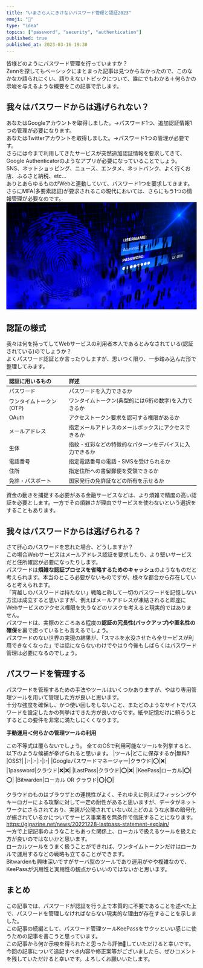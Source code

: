 ```yaml
---
title: "いまさら人にきけないパスワード管理と認証2023" 
emoji: "🔐"
type: "idea"
topics: ["password", "security", "authentication"]
published: true
published_at: 2023-03-16 19:30
---
```


皆様どのようにパスワード管理を行っていますか？  
Zennを探してもベーシックにまとまった記事は見つからなかったので、このなかなか語られにくい、語りえないトピックについて、誰にでもわかる＋何らかの示唆を与えるような概要をこの記事で示します。

## 我々はパスワードからは逃げられない？
あなたはGoogleアカウントを取得しました。→パスワード1つ、追加認証情報1つの管理が必要になります。  
あなたはTwitterアカウントを取得しました。→パスワード1つの管理が必要です。  
さらには今まで利用してきたサービスが突然追加認証情報を要求してきて、Google Authenticatorのようなアプリが必要になっていることでしょう。  
SNS、ネットショッピング、ニュース、エンタメ、ネットバンク、よく行くお店、ふるさと納税、etc...  
ありとあらゆるものがWebと連動していて、パスワード1つを要求してきます。  
さらにMFA(多要素認証)が要求されるこの現代においては、さらにもう1つの情報管理が必要なのです。  
![パスワード認証](/images/articles/password-explained/login-form.png)

## 認証の様式
我々は何を持ってしてWebサービスの利用者本人であるとみなされている(認証されている)のでしょうか？  
よくパスワード認証とか言ったりしますが、思いつく限り、一歩踏み込んだ形で整理してみます。

|認証に用いるもの|詳述|
|:-|:-|
|パスワード|パスワードを入力できるか|
|ワンタイムトークン(OTP)|ワンタイムトークン(典型的には6桁の数字)を入力できるか|
|OAuth|アクセストークン要求を認可する権限があるか|
|メールアドレス|指定メールアドレスのメールボックスにアクセスできるか|
|生体|指紋・虹彩などの特徴的なパターンをデバイスに入力できるか|
|電話番号|指定電話番号の電話・SMSを受けられるか|
|住所|指定住所への書留郵便を受領できるか|
|免許・パスポート|国家発行の免許証などの所有を示せるか|

資金の動きを捕捉する必要がある金融サービスなどは、より煩雑で精度の高い認証を必要とします。一方でその煩雑さが理由でサービスを使わないという選択をすることもあります。

## 我々はパスワードからは逃げられる？
さて肝心のパスワードを忘れた場合、どうしますか？  
この場合Webサービスはメールアドレス認証を要求したり、より堅いサービスだと住所確認が必要になったりします。  
パスワードは**煩雑な認証プロセスを省略するためのキャッシュ**のようなものだと考えられます。本当のところ必要がないものですが、様々な都合から存在していると考えられます。  
「宵越しのパスワードは持たない」戦略と称して一切のパスワードを記憶しない方法は成立すると思いますが、例えばメールアドレスが凍結されると即座にWebサービスのアクセス権限を失うなどのリスクを考えると現実的ではありません。  
パスワードは、実際のところある程度の**認証の冗長性(バックアップ)や匿名性の確保**を裏で担っているとも言えるでしょう。  
パスワードのない世界の実現の結果が、「スマホを水没させたら全サービスが利用できなくなった」では話にならないわけでやはり今後もしばらくはパスワード管理は必要になるのでしょう。

## パスワードを管理する
パスワードを管理するための手法やツールはいくつかありますが、やはり専用管理ツールを用いて管理した方が良いと思います。  
十分な強度を確保し、かつ使い回しをしないこと、またどのようなサイトでパスワードを設定したかの列挙はできた方が良いからです。紙や記憶だけに頼ろうとするとこの要件を非常に満たしにくくなります。

**手動運用＜何らかの管理ツールの利用**

この不等式は覆らないでしょう。
全てのOSで利用可能なツールを列挙すると、以下のような候補が挙げられると思います。
|ツール|どこに保存するか|無料?|OSS?|
|:-|:-|:-|:-|
|Googleパスワードマネージャー|クラウド|⭕️|❌|
|1password|クラウド|❌|❌|
|LastPass|クラウド|⭕️|❌|
|KeePass|ローカル|⭕️|⭕️|
|Bitwarden|ローカル OR クラウド|⭕️|⭕️|

クラウドのものはブラウザとの連携性がよく、それゆえに例えばフィッシングやキーロガーによる攻撃に対して一定の耐性があると思いますが、データがネットワークにさらされており、実装が公開されていない以上どのような水準の暗号化が施されているかについてサービス事業者を無条件で信託することになります。    
https://gigazine.net/news/20221228-lastpass-statement-explain/  
一方で上記記事のようなこともあった関係上、ローカルで扱えるツールを扱えた方が良いのではないかと思います。  
ローカルツールをうまく扱うことができれば、ワンタイムトークンだけはローカルで運用するなどの戦略も立てることができます。  
Bitwardenも興味深いですがサーバ型のツールであり運用がやや複雑なので、KeePassが汎用性と実用性の観点からいいのではないかと思います。

## まとめ
この記事では、パスワードが認証を行う上で本質的に不要であることを述べた上で、パスワードを管理しなければならない現実的な理由が存在することを示しました。  
この記事の続編として、パスワード管理ツールKeePassをサクッといい感じに使うための記事を書こうと思っています。  
この記事から何か示唆を得られたと思ったら評価💓していただけると幸いです。  
今回の記事について追記すべき内容や修正案等がございましたら、ぜひコメントを残していただけると幸いです。よろしくお願いいたします。